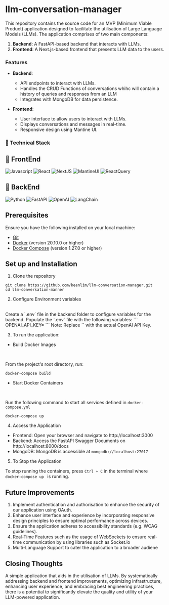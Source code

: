 # llm-conversation-manager

This repository contains the source code for an MVP (Minimum Viable Product) application designed to facilitate the utilisation of Large Language Models (LLMs). The application comprises of two main components: 
1. **Backend**: A FastAPI-based backend that interacts with LLMs. 
2. **Frontend**: A Next.js-based frontend that presents LLM data to the users. 

### Features 
- **Backend**:
    - API endpoints to interact with LLMs. 
    - Handles the CRUD Functions of conversations whihc will contain a history of queries and responses from an LLM
    - Integrates with MongoDB for data persistence. 

- **Frontend**:
    - User interface to allow users to interact with LLMs.
    - Displays conversations and messages in real-time. 
    - Responsive design using Mantine UI. 

### 📌 Technical Stack
<h2> 🤖 FrontEnd </h2>
<img alt = "Javascript" src = "https://img.shields.io/badge/Javascript-F7DF1E?logo=javascript&logoColor=black&style=flat"/>

<img alt = "React" src = "https://img.shields.io/badge/React-61DAFB?logo=react&logoColor=black&style=flat"/>

<img alt = "NextJS" src = "https://img.shields.io/badge/next.js-000000?style=for-the-badge&logo=nextdotjs&logoColor=white"/>

<img alt="MantineUI" src="https://img.shields.io/badge/Mantine%20UI-8A2BE2"/>

<img alt="ReactQuery" src="https://img.shields.io/badge/React%20Query%204-20B2AA"/>


<h2>🤖 BackEnd</h2>
<img alt = "Python" src = "https://img.shields.io/badge/Python-3776AB?logo=python&logoColor=black&style=flat"/>

<img alt = "FastAPI" src = "https://img.shields.io/badge/FastAPI-005571?style=for-the-badge&logo=fastapi"/>

<img alt = "OpenAI" src = "https://img.shields.io/badge/chatGPT-74aa9c?logo=openai&logoColor=white"/>

<img alt = "LangChain" src = "https://img.shields.io/github/v/release/hwchase17/langchain.svg"/>

<h2>Prerequisites</h2>
Ensure you have the following installed on your local machine:

- [Git](https://git-scm.com/downloads)
- [Docker](https://docs.docker.com/get-docker/) (version 20.10.0 or higher)
- [Docker Compose](https://docs.docker.com/compose/install/) (version 1.27.0 or higher)

## Set up and Installation
1. Clone the repository 
```
git clone https://github.com/keenlim/llm-conversation-manager.git
cd llm-conversation-manner
```

2. Configure Environment variables
</br>
Create a `.env` file in the backend folder to configure variables for the backend. Populate the `.env` file with the following variables:
```
OPENAI_API_KEY=<your_openai_api_key>
```
Note: Replace `<your_openai_api_key>` with the actual OpenAI API Key. 

3. To run the application:
- Build Docker Images
</br>

From the project's root directory, run:
```
docker-compose build
```

- Start Docker Containers
</br>

Run the following command to start all services defined in `docker-compose.yml`
```
docker-compose up
```

4. Access the Application
- Frontend: Open your browser and navigate to http://localhost:3000
- Backend: Access the FastAPI Swagger Documents on http://localhost:8000/docs
- MongoDB: MongoDB is accessible at `mongodb://localhost:27017`

5. To Stop the Application

To stop running the containers, press `Ctrl + C` in the terminal where `docker-compose up ` is running. 

## Future Improvements
1. Implement authentication and authorisation to enhance the security of our application using OAuth.
2. Enhance user interface and experience by incorporating responsive design principles to ensure optimal performance across devices. 
3. Ensure the application adheres to accessibility standards (e.g. WCAG guidelines).
4. Real-Time Features such as the usage of WebSockets to ensure real-time communication by using libraries such as Socket.io
5. Multi-Language Support to cater the application to a broader audiene

## Closing Thoughts
A simple application that aids in the utilisation of LLMs. By systematically addressing backend and frontend improvements, optimizing infrastructure, enhancing user experience, and embracing best engineering practices, there is a potential to significantly elevate the quality and utility of your LLM-powered application. 